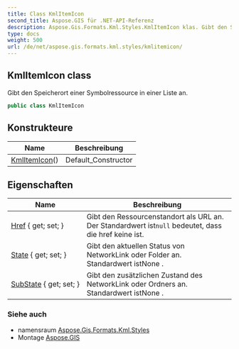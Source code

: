 ```yaml
---
title: Class KmlItemIcon
second_title: Aspose.GIS für .NET-API-Referenz
description: Aspose.Gis.Formats.Kml.Styles.KmlItemIcon klas. Gibt den Speicherort einer Symbolressource in einer Liste an.
type: docs
weight: 500
url: /de/net/aspose.gis.formats.kml.styles/kmlitemicon/
---
```

## KmlItemIcon class

Gibt den Speicherort einer Symbolressource in einer Liste an.

```csharp
public class KmlItemIcon
```

## Konstrukteure

| Name | Beschreibung |
| --- | --- |
| [KmlItemIcon](kmlitemicon/)() | Default_Constructor |

## Eigenschaften

| Name | Beschreibung |
| --- | --- |
| [Href](../../aspose.gis.formats.kml.styles/kmlitemicon/href/) { get; set; } | Gibt den Ressourcenstandort als URL an. Der Standardwert ist`null` bedeutet, dass die href keine ist. |
| [State](../../aspose.gis.formats.kml.styles/kmlitemicon/state/) { get; set; } | Gibt den aktuellen Status von NetworkLink oder Folder an. Standardwert istNone . |
| [SubState](../../aspose.gis.formats.kml.styles/kmlitemicon/substate/) { get; set; } | Gibt den zusätzlichen Zustand des NetworkLink oder Ordners an. Standardwert istNone . |

### Siehe auch

* namensraum [Aspose.Gis.Formats.Kml.Styles](../../aspose.gis.formats.kml.styles/)
* Montage [Aspose.GIS](../../)


